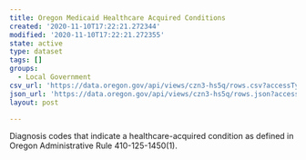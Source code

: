 ```yaml
---
title: Oregon Medicaid Healthcare Acquired Conditions
created: '2020-11-10T17:22:21.272344'
modified: '2020-11-10T17:22:21.272355'
state: active
type: dataset
tags: []
groups:
  - Local Government
csv_url: 'https://data.oregon.gov/api/views/czn3-hs5q/rows.csv?accessType=DOWNLOAD'
json_url: 'https://data.oregon.gov/api/views/czn3-hs5q/rows.json?accessType=DOWNLOAD'
layout: post

---
```

Diagnosis codes that indicate a healthcare-acquired condition as defined in Oregon Administrative Rule 410-125-1450(1).
